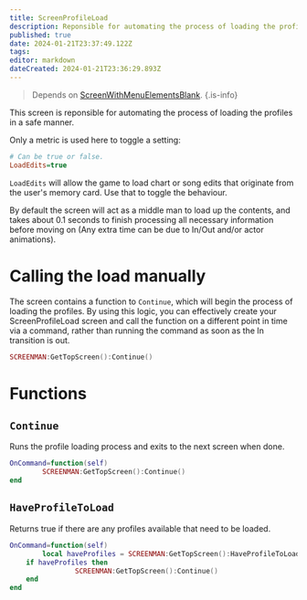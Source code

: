 ```yaml
---
title: ScreenProfileLoad
description: Reponsible for automating the process of loading the profiles in a safe manner.
published: true
date: 2024-01-21T23:37:49.122Z
tags: 
editor: markdown
dateCreated: 2024-01-21T23:36:29.893Z
---
```


> Depends on [ScreenWithMenuElementsBlank]().
{.is-info}

This screen is reponsible for automating the process of loading the profiles in a safe manner.

Only a metric is used here to toggle a setting:
```ini
# Can be true or false.
LoadEdits=true
```

`LoadEdits` will allow the game to load chart or song edits that originate from the user's memory card. Use that to toggle the behaviour.

By default the screen will act as a middle man to load up the contents, and takes about 0.1 seconds to finish processing all necessary information before moving on (Any extra time can be due to In/Out and/or actor animations).

# Calling the load manually

The screen contains a function to `Continue`, which will begin the process of loading the profiles. By using this logic, you can effectively create your ScreenProfileLoad screen and call the function on a different point in time via a command, rather than running the command as soon as the In transition is out.

```lua
SCREENMAN:GetTopScreen():Continue()
```

# Functions

## `Continue`

Runs the profile loading process and exits to the next screen when done.

```lua
OnCommand=function(self)
		SCREENMAN:GetTopScreen():Continue()
end
```

## `HaveProfileToLoad`

Returns true if there are any profiles available that need to be loaded.

```lua
OnCommand=function(self)
		local haveProfiles = SCREENMAN:GetTopScreen():HaveProfileToLoad()
    if haveProfiles then
				SCREENMAN:GetTopScreen():Continue()
    end
end
```